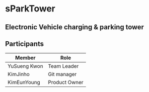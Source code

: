 # sParkTower

## Electronic Vehicle charging & parking tower

## Participants

| Member | Role |
|----|----|
|YuSueng Kwon| Team Leader|
|KimJinho| Git manager|
|KimEunYoung| Product Owner|
